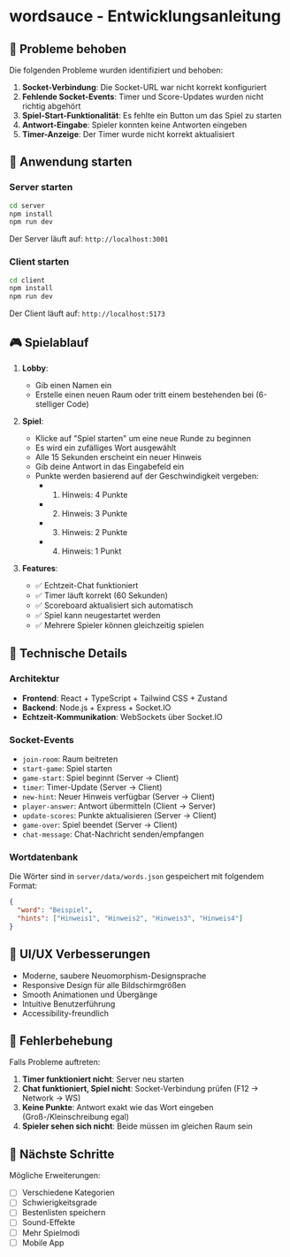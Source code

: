 # wordsauce - Entwicklungsanleitung

## 🎯 Probleme behoben

Die folgenden Probleme wurden identifiziert und behoben:

1. **Socket-Verbindung**: Die Socket-URL war nicht korrekt konfiguriert
2. **Fehlende Socket-Events**: Timer und Score-Updates wurden nicht richtig abgehört
3. **Spiel-Start-Funktionalität**: Es fehlte ein Button um das Spiel zu starten
4. **Antwort-Eingabe**: Spieler konnten keine Antworten eingeben
5. **Timer-Anzeige**: Der Timer wurde nicht korrekt aktualisiert

## 🚀 Anwendung starten

### Server starten

```bash
cd server
npm install
npm run dev
```

Der Server läuft auf: `http://localhost:3001`

### Client starten

```bash
cd client
npm install
npm run dev
```

Der Client läuft auf: `http://localhost:5173`

## 🎮 Spielablauf

1. **Lobby**:
   - Gib einen Namen ein
   - Erstelle einen neuen Raum oder tritt einem bestehenden bei (6-stelliger Code)

2. **Spiel**:
   - Klicke auf "Spiel starten" um eine neue Runde zu beginnen
   - Es wird ein zufälliges Wort ausgewählt
   - Alle 15 Sekunden erscheint ein neuer Hinweis
   - Gib deine Antwort in das Eingabefeld ein
   - Punkte werden basierend auf der Geschwindigkeit vergeben:
     - 1. Hinweis: 4 Punkte
     - 2. Hinweis: 3 Punkte
     - 3. Hinweis: 2 Punkte
     - 4. Hinweis: 1 Punkt

3. **Features**:
   - ✅ Echtzeit-Chat funktioniert
   - ✅ Timer läuft korrekt (60 Sekunden)
   - ✅ Scoreboard aktualisiert sich automatisch
   - ✅ Spiel kann neugestartet werden
   - ✅ Mehrere Spieler können gleichzeitig spielen

## 🔧 Technische Details

### Architektur

- **Frontend**: React + TypeScript + Tailwind CSS + Zustand
- **Backend**: Node.js + Express + Socket.IO
- **Echtzeit-Kommunikation**: WebSockets über Socket.IO

### Socket-Events

- `join-room`: Raum beitreten
- `start-game`: Spiel starten
- `game-start`: Spiel beginnt (Server → Client)
- `timer`: Timer-Update (Server → Client)
- `new-hint`: Neuer Hinweis verfügbar (Server → Client)
- `player-answer`: Antwort übermitteln (Client → Server)
- `update-scores`: Punkte aktualisieren (Server → Client)
- `game-over`: Spiel beendet (Server → Client)
- `chat-message`: Chat-Nachricht senden/empfangen

### Wortdatenbank

Die Wörter sind in `server/data/words.json` gespeichert mit folgendem Format:

```json
{
  "word": "Beispiel",
  "hints": ["Hinweis1", "Hinweis2", "Hinweis3", "Hinweis4"]
}
```

## 🎨 UI/UX Verbesserungen

- Moderne, saubere Neuomorphism-Designsprache
- Responsive Design für alle Bildschirmgrößen
- Smooth Animationen und Übergänge
- Intuitive Benutzerführung
- Accessibility-freundlich

## 🐛 Fehlerbehebung

Falls Probleme auftreten:

1. **Timer funktioniert nicht**: Server neu starten
2. **Chat funktioniert, Spiel nicht**: Socket-Verbindung prüfen (F12 → Network → WS)
3. **Keine Punkte**: Antwort exakt wie das Wort eingeben (Groß-/Kleinschreibung egal)
4. **Spieler sehen sich nicht**: Beide müssen im gleichen Raum sein

## 📝 Nächste Schritte

Mögliche Erweiterungen:

- [ ] Verschiedene Kategorien
- [ ] Schwierigkeitsgrade
- [ ] Bestenlisten speichern
- [ ] Sound-Effekte
- [ ] Mehr Spielmodi
- [ ] Mobile App
